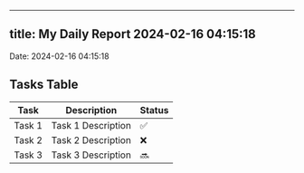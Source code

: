 
---
title: My Daily Report 2024-02-16 04:15:18
---

Date: 2024-02-16 04:15:18

## Tasks Table

| Task | Description | Status |
|------|-------------|--------|
| Task 1 | Task 1 Description | ✅ |
| Task 2 | Task 2 Description | ❌ |
| Task 3 | Task 3 Description | 🔜 |
